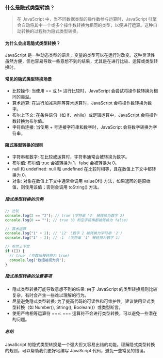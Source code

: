 ### 什么是隐式类型转换？

> 在 JavaScript 中，当不同数据类型的操作数参与运算时，JavaScript 引擎会自动将其中一个或多个操作数转换为相同的类型，以便进行运算。这种自动转换的过程称为隐式类型转换。

#### 为什么会出现隐式类型转换？

JavaScript 是一种动态类型的语言，变量的类型可以在运行时改变。这种灵活性虽然方便，但也容易导致一些意想不到的结果，尤其是在进行比较、运算或类型转换时。

#### 常见的隐式类型转换场景

- 比较操作: 当使用 == 或 != 进行比较时，JavaScript 会尝试将操作数转换为相同的类型。
- 算术运算: 在进行加减乘除等算术运算时，JavaScript 会将操作数转换为数字。
- 布尔上下文: 在条件语句（如 if、while）或逻辑运算中，JavaScript 会将操作数转换为布尔值。
- 字符串连接: 当使用 + 号连接字符串和数字时，JavaScript 会将数字转换为字符串。

#### 隐式类型转换的规则

- 字符串和数字: 在比较或运算时，字符串通常会被转换为数字。
- 布尔值: 布尔值 true 会被转换为 1，false 会被转换为 0。
- null 和 undefined: null 和 undefined 在比较时相等，且在数值上下文中都转换为 0。
- 对象: 对象在数值上下文中通常会调用 valueOf() 方法，如果返回的是原始值，则使用该值；否则会调用 toString() 方法。

##### 隐式类型转换的示例

```js
// 比较
console.log(2 == "2"); // true (字符串 '2' 被转换为数字 2)
console.log(0 == ""); // true (0 和空字符串都被转换为 false)

// 算术运算
console.log("1" + 2); // '12' (数字 2 被转换为字符串 '2')
console.log("1" - 2); // -1  (字符串 '1' 被转换为数字 1)

// 布尔上下文
if ([]) {
  // true  (空数组被转换为 true)
  console.log("数组被视为真");
}
```

##### 隐式类型转换的注意事项

- 隐式类型转换可能导致意想不到的结果: 由于 JavaScript 的类型转换规则比较复杂，有时会产生一些难以理解的行为。
- 尽量避免隐式类型转换: 为了提高代码的可读性和可维护性，建议使用显式类型转换（如 Number(), String(), Boolean()）或类型断言。
- 使用严格相等运算符 ===: === 运算符不会进行类型转换，可以避免一些潜在的问题。

##### 总结

JavaScript 的隐式类型转换是一个强大但又容易出错的功能。理解隐式类型转换的规则，可以帮助我们更好地编写 JavaScript 代码，避免一些常见的错误。
